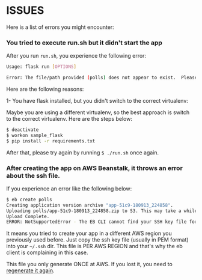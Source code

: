 # ISSUES

Here is a list of errors you might encounter:

### You tried to execute run.sh but it didn't start the app

After you run `run.sh`, you experience the following error:

```bash
Usage: flask run [OPTIONS]

Error: The file/path provided (polls) does not appear to exist.  Please verify the path is correct.  If app is not on PYTHONPATH, ensure the extension is .py
```

Here are the following reasons:

1- You have flask installed, but you didn't switch to the correct virtualenv:

Maybe you are using a different virtualenv, so the best approach is switch to the correct virtualenv. Here are the steps below:

```bash
$ deactivate
$ workon sample_flask
$ pip install -r requirements.txt
```

After that, please try again by running `$ ./run.sh` once again.

### After creating the app on AWS Beanstalk, it throws an error about the ssh file.

If you experience an error like the following below:

```bash
$ eb create polls
Creating application version archive "app-51c9-180913_224858".
Uploading polls/app-51c9-180913_224858.zip to S3. This may take a while.
Upload Complete.
ERROR: NotSupportedError - The EB CLI cannot find your SSH key file for keyname "your-ssh-keyname". Your SSH key file must be located in the .ssh folder in your home directory.
```

It means you tried to create your app in a different AWS region you previously used before.
Just copy the ssh key file (usually in PEM format) into your `~/.ssh` dir. This file is PER AWS REGION and that's why the eb client is complaining in this case.

This file you only generate ONCE at AWS. If you lost it, you need to <a href="https://docs.aws.amazon.com/AWSEC2/latest/UserGuide/ec2-key-pairs.html">regenerate it again</a>.
